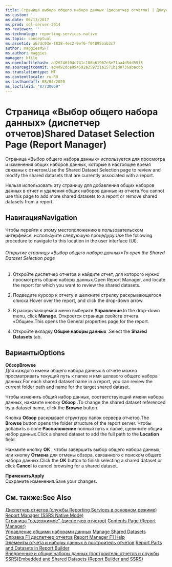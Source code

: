 ```yaml
---
title: Страница выбора общего набора данных (диспетчер отчетов) | Документация Майкрософт
ms.custom: ''
ms.date: 06/13/2017
ms.prod: sql-server-2014
ms.reviewer: ''
ms.technology: reporting-services-native
ms.topic: conceptual
ms.assetid: a67dc03e-f838-4ec2-9ef6-f04895bab3c7
author: maggiesMSFT
ms.author: maggies
manager: kfile
ms.openlocfilehash: ad26246f04c741c186b61967e3e71aa4d5dd55f5
ms.sourcegitcommit: ad4d92dce894592a259721a1571b1d8736abacdb
ms.translationtype: MT
ms.contentlocale: ru-RU
ms.lasthandoff: 08/04/2020
ms.locfileid: "87730069"
---
```

# <a name="shared-dataset-selection-page-report-manager"></a><span data-ttu-id="6ce56-102">Страница «Выбор общего набора данных» (диспетчер отчетов)</span><span class="sxs-lookup"><span data-stu-id="6ce56-102">Shared Dataset Selection Page (Report Manager)</span></span>
  <span data-ttu-id="6ce56-103">Страница «Выбор общего набора данных» используется для просмотра и изменения общих наборов данных, которые в настоящее время связаны с отчетом.</span><span class="sxs-lookup"><span data-stu-id="6ce56-103">Use the Shared Dataset Selection page to review and modify the shared datasets that are currently associated with a report.</span></span>  
  
 <span data-ttu-id="6ce56-104">Нельзя использовать эту страницу для добавления общих наборов данных в отчет и удаления общих наборов данных из отчета.</span><span class="sxs-lookup"><span data-stu-id="6ce56-104">You cannot use this page to add more shared datasets to a report or remove shared datasets from a report.</span></span>  
  
## <a name="navigation"></a><span data-ttu-id="6ce56-105">Навигация</span><span class="sxs-lookup"><span data-stu-id="6ce56-105">Navigation</span></span>  
 <span data-ttu-id="6ce56-106">Чтобы перейти к этому местоположению в пользовательском интерфейсе, используйте следующую процедуру.</span><span class="sxs-lookup"><span data-stu-id="6ce56-106">Use the following procedure to navigate to this location in the user interface (UI).</span></span>  
  
###### <a name="to-open-the-shared-dataset-selection-page"></a><span data-ttu-id="6ce56-107">Открытие страницы «Выбор общего набора данных»</span><span class="sxs-lookup"><span data-stu-id="6ce56-107">To open the Shared Dataset Selection page</span></span>  
  
1.  <span data-ttu-id="6ce56-108">Откройте диспетчер отчетов и найдите отчет, для которого нужно просмотреть общие наборы данных.</span><span class="sxs-lookup"><span data-stu-id="6ce56-108">Open Report Manager, and locate the report for which you want to review the shared datasets.</span></span>  
  
2.  <span data-ttu-id="6ce56-109">Подведите курсор к отчету и щелкните стрелку раскрывающегося списка.</span><span class="sxs-lookup"><span data-stu-id="6ce56-109">Hover over the report, and click the drop-down arrow.</span></span>  
  
3.  <span data-ttu-id="6ce56-110">В раскрывающемся меню выберите **Управление**.</span><span class="sxs-lookup"><span data-stu-id="6ce56-110">In the drop-down menu, click **Manage**.</span></span> <span data-ttu-id="6ce56-111">Откроется страница свойств отчета «Общие».</span><span class="sxs-lookup"><span data-stu-id="6ce56-111">This opens the General properties page for the report.</span></span>  
  
4.  <span data-ttu-id="6ce56-112">Откройте вкладку **Общие наборы данных** .</span><span class="sxs-lookup"><span data-stu-id="6ce56-112">Select the **Shared Datasets** tab.</span></span>  
  
## <a name="options"></a><span data-ttu-id="6ce56-113">Варианты</span><span class="sxs-lookup"><span data-stu-id="6ce56-113">Options</span></span>  
 <span data-ttu-id="6ce56-114">**Обзор**</span><span class="sxs-lookup"><span data-stu-id="6ce56-114">**Browse**</span></span>  
 <span data-ttu-id="6ce56-115">Для каждого имени общего набора данных в отчете можно просматривать текущий путь к папке и имя целевого общего набора данных.</span><span class="sxs-lookup"><span data-stu-id="6ce56-115">For each shared dataset name in a report, you can review the current folder path and name for the target shared dataset.</span></span>  
  
 <span data-ttu-id="6ce56-116">Чтобы изменить общий набор данных, соответствующий имени набора данных, нажмите кнопку **Обзор** .</span><span class="sxs-lookup"><span data-stu-id="6ce56-116">To change the shared dataset referenced by a dataset name, click the **Browse** button.</span></span>  
  
 <span data-ttu-id="6ce56-117">Кнопка **Обзор** раскрывает структуру папок сервера отчетов.</span><span class="sxs-lookup"><span data-stu-id="6ce56-117">The **Browse** button opens the folder structure of the report server.</span></span> <span data-ttu-id="6ce56-118">Чтобы добавить в поле **Расположение** полный путь к папке, щелкните общий набор данных.</span><span class="sxs-lookup"><span data-stu-id="6ce56-118">Click a shared dataset to add the full path to the **Location** field.</span></span>  
  
 <span data-ttu-id="6ce56-119">Нажмите кнопку **ОК** , чтобы завершить выбор общего набора данных, или кнопку **Отмена** для отмены обзора, связанного с поиском общего набора данных.</span><span class="sxs-lookup"><span data-stu-id="6ce56-119">Click the **OK** button to finish selecting a shared dataset or click **Cancel** to cancel browsing for a shared dataset.</span></span>  
  
 <span data-ttu-id="6ce56-120">**Применить**</span><span class="sxs-lookup"><span data-stu-id="6ce56-120">**Apply**</span></span>  
 <span data-ttu-id="6ce56-121">Сохраните изменения.</span><span class="sxs-lookup"><span data-stu-id="6ce56-121">Save your changes.</span></span>  
  
## <a name="see-also"></a><span data-ttu-id="6ce56-122">См. также:</span><span class="sxs-lookup"><span data-stu-id="6ce56-122">See Also</span></span>  
 <span data-ttu-id="6ce56-123">[Диспетчер отчетов (службы Reporting Services в основном режиме)](../../2014/reporting-services/report-manager-ssrs-native-mode.md) </span><span class="sxs-lookup"><span data-stu-id="6ce56-123">[Report Manager  &#40;SSRS Native Mode&#41;](../../2014/reporting-services/report-manager-ssrs-native-mode.md) </span></span>  
 <span data-ttu-id="6ce56-124">[Страница "содержимое" &#40;диспетчер отчетов&#41;](../../2014/reporting-services/contents-page-report-manager.md) </span><span class="sxs-lookup"><span data-stu-id="6ce56-124">[Contents Page &#40;Report Manager&#41;](../../2014/reporting-services/contents-page-report-manager.md) </span></span>  
 <span data-ttu-id="6ce56-125">[Управление общими наборами данных](report-data/manage-shared-datasets.md) </span><span class="sxs-lookup"><span data-stu-id="6ce56-125">[Manage Shared Datasets](report-data/manage-shared-datasets.md) </span></span>  
 <span data-ttu-id="6ce56-126">[Справка F1 диспетчер отчетов](../../2014/reporting-services/report-manager-f1-help.md) </span><span class="sxs-lookup"><span data-stu-id="6ce56-126">[Report Manager F1 Help](../../2014/reporting-services/report-manager-f1-help.md) </span></span>  
 <span data-ttu-id="6ce56-127">[Элементы отчета и наборы данных в построитель отчетов](report-data/report-parts-and-datasets-in-report-builder.md) </span><span class="sxs-lookup"><span data-stu-id="6ce56-127">[Report Parts and Datasets in Report Builder](report-data/report-parts-and-datasets-in-report-builder.md) </span></span>  
 [<span data-ttu-id="6ce56-128">Внедренные и общие наборы данных (построитель отчетов и службы SSRS)</span><span class="sxs-lookup"><span data-stu-id="6ce56-128">Embedded and Shared Datasets &#40;Report Builder and SSRS&#41;</span></span>](report-data/embedded-and-shared-datasets-report-builder-and-ssrs.md)  
  
  
